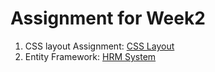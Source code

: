 
# Assignment for Week2

1. CSS layout Assignment: [CSS Layout](https://github.com/zhaojiawei86/Antra_FullStack/tree/main/Assignment/Week2/CSS_Layout)
2. Entity Framework: [HRM System](https://github.com/zhaojiawei86/HumanResourceManagement)
